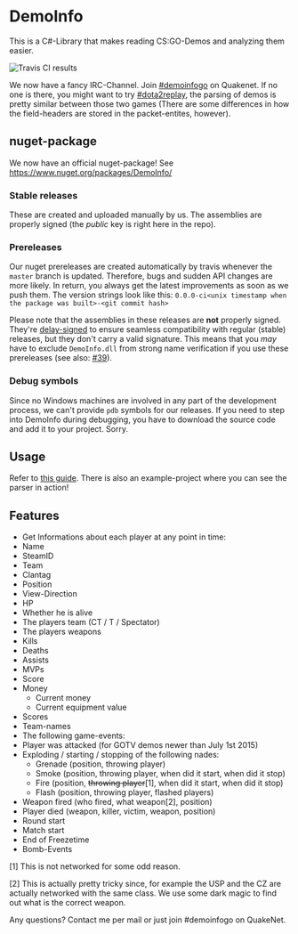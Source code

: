 # DemoInfo

This is a C#-Library that makes reading CS:GO-Demos and analyzing them easier. 

![Travis CI results](https://travis-ci.org/EHVAG/demoinfo.svg?branch=master)

We now have a fancy IRC-Channel. Join [#demoinfogo](http://webchat.quakenet.org/?channels=demoinfogo) on Quakenet. If no one is there, you might want to try [#dota2replay](http://webchat.quakenet.org/?channels=dota2ŕeplay), the parsing of demos is pretty similar between those two games (There are some differences in how the field-headers are stored in the packet-entites, however).

## nuget-package
We now have an official nuget-package! See https://www.nuget.org/packages/DemoInfo/

### Stable releases

These are created and uploaded manually by us. The assemblies are properly signed (the *public* key is right here in the repo).

### Prereleases

Our nuget prereleases are created automatically by travis whenever the `master` branch is updated. Therefore, bugs and sudden API changes are more likely. In return, you always get the latest improvements as soon as we push them. The version strings look like this: `0.0.0-ci<unix timestamp when the package was built>-<git commit hash>`

Please note that the assemblies in these releases are **not** properly signed. They're [delay-signed](https://msdn.microsoft.com/en-us/library/t07a3dye.aspx) to ensure seamless compatibility with regular (stable) releases, but they don't carry a valid signature. This means that you *may* have to exclude `DemoInfo.dll` from strong name verification if you use these prereleases (see also: [#39](https://github.com/moritzuehling/demoinfo-public/pull/39)).

### Debug symbols

Since no Windows machines are involved in any part of the development process, we can't provide `pdb` symbols for our releases. If you need to step into DemoInfo during debugging, you have to download the source code and add it to your project. Sorry.

## Usage
Refer to [this guide](https://github.com/moritzuehling/demostatistics-generator/blob/master/README.md#usage-of-demoinfo-public). There is also an example-project where you can see the parser in action!

## Features 

* Get Informations about each player at any point in time: 
 * Name
 * SteamID
 * Team
 * Clantag
 * Position
 * View-Direction
 * HP
 * Whether he is alive
 * The players team (CT / T / Spectator)
 * The players weapons
 * Kills
 * Deaths
 * Assists
 * MVPs
 * Score
 * Money
    * Current money
    * Current equipment value
* Scores
* Team-names
* The following game-events: 
 * Player was attacked (for GOTV demos newer than July 1st 2015)
 * Exploding / starting / stopping of the following nades: 
    * Grenade (position, throwing player)
    * Smoke (position, throwing player, when did it start, when did it stop)
    * Fire (position, ~~throwing player~~[1], when did it start, when did it stop)
    * Flash (position, throwing player, flashed players)
 * Weapon fired (who fired, what weapon[2], position)
 * Player died (weapon, killer, victim, weapon, position)
 * Round start
 * Match start
 * End of Freezetime
 * Bomb-Events

[1] This is not networked for some odd reason. 

[2] This is actually pretty tricky since, for example the USP and the CZ are actually networked with the same class. We use some dark magic to find out what is the correct weapon. 
  
 Any questions? Contact me per mail or just join #demoinfogo on QuakeNet. 
